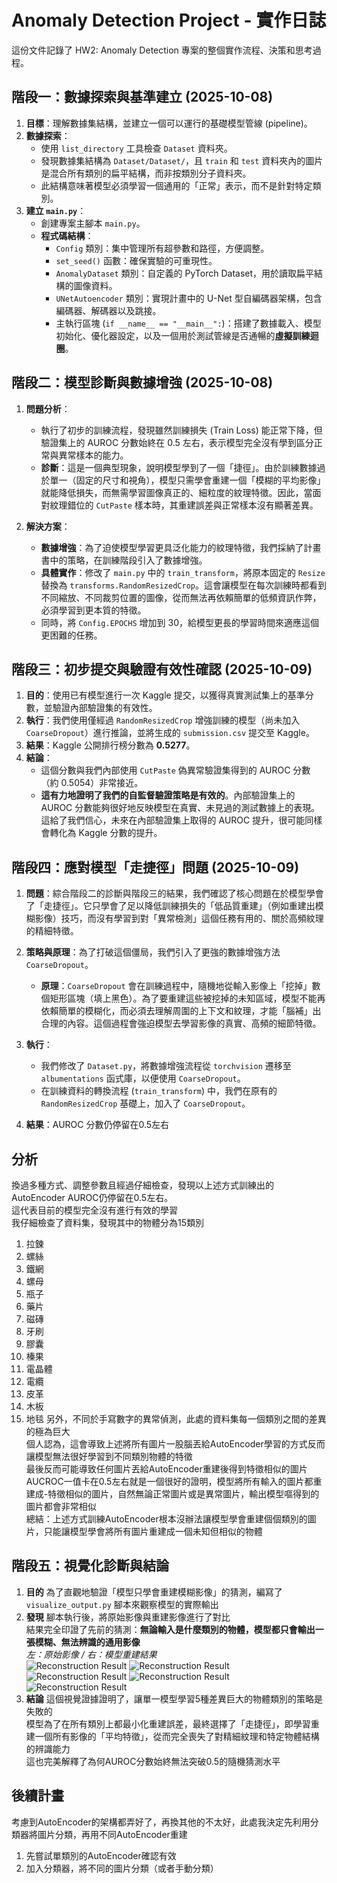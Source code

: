 # Anomaly Detection Project - 實作日誌

這份文件記錄了 HW2: Anomaly Detection 專案的整個實作流程、決策和思考過程。

## 階段一：數據探索與基準建立 (2025-10-08)

1.  **目標**：理解數據集結構，並建立一個可以運行的基礎模型管線 (pipeline)。
2.  **數據探索**：
    *   使用 `list_directory` 工具檢查 `Dataset` 資料夾。
    *   發現數據集結構為 `Dataset/Dataset/`，且 `train` 和 `test` 資料夾內的圖片是混合所有類別的扁平結構，而非按類別分子資料夾。
    *   此結構意味著模型必須學習一個通用的「正常」表示，而不是針對特定類別。
3.  **建立 `main.py`**：
    *   創建專案主腳本 `main.py`。
    *   **程式碼結構**：
        *   `Config` 類別：集中管理所有超參數和路徑，方便調整。
        *   `set_seed()` 函數：確保實驗的可重現性。
        *   `AnomalyDataset` 類別：自定義的 PyTorch Dataset，用於讀取扁平結構的圖像資料。
        *   `UNetAutoencoder` 類別：實現計畫中的 U-Net 型自編碼器架構，包含編碼器、解碼器以及跳接。
        *   主執行區塊 (`if __name__ == "__main__":`)：搭建了數據載入、模型初始化、優化器設定，以及一個用於測試管線是否通暢的**虛擬訓練迴圈**。

## 階段二：模型診斷與數據增強 (2025-10-08)

1.  **問題分析**：
    *   執行了初步的訓練流程，發現雖然訓練損失 (Train Loss) 能正常下降，但驗證集上的 AUROC 分數始終在 0.5 左右，表示模型完全沒有學到區分正常與異常樣本的能力。
    *   **診斷**：這是一個典型現象，說明模型學到了一個「捷徑」。由於訓練數據過於單一（固定的尺寸和視角），模型只需學會重建一個「模糊的平均影像」就能降低損失，而無需學習圖像真正的、細粒度的紋理特徵。因此，當面對紋理錯位的 `CutPaste` 樣本時，其重建誤差與正常樣本沒有顯著差異。

2.  **解決方案**：
    *   **數據增強**：為了迫使模型學習更具泛化能力的紋理特徵，我們採納了計畫書中的策略，在訓練階段引入了數據增強。
    *   **具體實作**：修改了 `main.py` 中的 `train_transform`，將原本固定的 `Resize` 替換為 `transforms.RandomResizedCrop`。這會讓模型在每次訓練時都看到不同縮放、不同裁剪位置的圖像，從而無法再依賴簡單的低頻資訊作弊，必須學習到更本質的特徵。
    *   同時，將 `Config.EPOCHS` 增加到 30，給模型更長的學習時間來適應這個更困難的任務。

## 階段三：初步提交與驗證有效性確認 (2025-10-09)

1.  **目的**：使用已有模型進行一次 Kaggle 提交，以獲得真實測試集上的基準分數，並驗證內部驗證集的有效性。
2.  **執行**：我們使用僅經過 `RandomResizedCrop` 增強訓練的模型（尚未加入 `CoarseDropout`）進行推論，並將生成的 `submission.csv` 提交至 Kaggle。
3.  **結果**：Kaggle 公開排行榜分數為 **0.5277**。
4.  **結論**：
    *   這個分數與我們內部使用 `CutPaste` 偽異常驗證集得到的 AUROC 分數（約 0.5054）非常接近。
    *   **這有力地證明了我們的自監督驗證策略是有效的**。內部驗證集上的 AUROC 分數能夠很好地反映模型在真實、未見過的測試數據上的表現。這給了我們信心，未來在內部驗證集上取得的 AUROC 提升，很可能同樣會轉化為 Kaggle 分數的提升。

## 階段四：應對模型「走捷徑」問題 (2025-10-09)

1.  **問題**：綜合階段二的診斷與階段三的結果，我們確認了核心問題在於模型學會了「走捷徑」。它只學會了足以降低訓練損失的「低品質重建」（例如重建出模糊影像）技巧，而沒有學習到對「異常檢測」這個任務有用的、關於高頻紋理的精細特徵。

2.  **策略與原理**：為了打破這個僵局，我們引入了更強的數據增強方法 `CoarseDropout`。
    *   **原理**：`CoarseDropout` 會在訓練過程中，隨機地從輸入影像上「挖掉」數個矩形區塊（填上黑色）。為了要重建這些被挖掉的未知區域，模型不能再依賴簡單的模糊化，而必須去理解周圍的上下文和紋理，才能「腦補」出合理的內容。這個過程會強迫模型去學習影像的真實、高頻的細節特徵。

3.  **執行**：
    *   我們修改了 `Dataset.py`，將數據增強流程從 `torchvision` 遷移至 `albumentations` 函式庫，以便使用 `CoarseDropout`。
    *   在訓練資料的轉換流程 (`train_transform`) 中，我們在原有的 `RandomResizedCrop` 基礎上，加入了 `CoarseDropout`。

4.  **結果**：AUROC 分數仍停留在0.5左右



## 分析
換過多種方式、調整參數且經過仔細檢查，發現以上述方式訓練出的AutoEncoder AUROC仍停留在0.5左右。  
這代表目前的模型完全沒有進行有效的學習  
我仔細檢查了資料集，發現其中的物體分為15類別 
1. 拉鍊
2. 螺絲
3. 鐵網
4. 螺母
5. 瓶子
6. 藥片
7. 磁磚
8. 牙刷
9. 膠囊
10. 榛果
11. 電晶體
12. 電纜
13. 皮革
14. 木板
15. 地毯
另外，不同於手寫數字的異常偵測，此處的資料集每一個類別之間的差異的極為巨大  
個人認為，這會導致上述將所有圖片一股腦丟給AutoEncoder學習的方式反而讓模型無法很好學習到不同類別物體的特徵  
最後反而可能導致任何圖片丟給AutoEncoder重建後得到特徵相似的圖片  
AUCROC一值卡在0.5左右就是一個很好的證明，模型將所有輸入的圖片都重建成-特徵相似的圖片，自然無論正常圖片或是異常圖片，輸出模型嘔得到的圖片都會非常相似  
總結：上述方式訓練AutoEncoder根本沒辦法讓模型學會重建個個類別的圖片，只能讓模型學會將所有圖片重建成一個未知但相似的物體



## 階段五：視覺化診斷與結論 
1.  **目的**
    為了直觀地驗證「模型只學會重建模糊影像」的猜測，編寫了 `visualize_output.py` 腳本來觀察模型的實際輸出  
2.  **發現**
    腳本執行後，將原始影像與重建影像進行了對比  
    結果完全印證了先前的猜測：**無論輸入是什麼類別的物體，模型都只會輸出一張模糊、無法辨識的通用影像**  
    *左：原始影像 / 右：模型重建結果*  
    ![Reconstruction Result](reconstruction_results/compare_222.png)
    ![Reconstruction Result](reconstruction_results/compare_154.png)
    ![Reconstruction Result](reconstruction_results/compare_587.png)
    ![Reconstruction Result](reconstruction_results/compare_924.png)
    ![Reconstruction Result](reconstruction_results/compare_1175.png)
3.  **結論**
    這個視覺證據證明了，讓單一模型學習5種差異巨大的物體類別的策略是失敗的  
    模型為了在所有類別上都最小化重建誤差，最終選擇了「走捷徑」，即學習重建一個所有影像的「平均特徵」，從而完全喪失了對精細紋理和特定物體結構的辨識能力  
    這也完美解釋了為何AUROC分數始終無法突破0.5的隨機猜測水平  

## 後續計畫
考慮到AutoEncoder的架構都弄好了，再換其他的不太好，此處我決定先利用分類器將圖片分類，再用不同AutoEncoder重建
1. 先嘗試單類別的AutoEncoder確認有效
2. 加入分類器，將不同的圖片分類（或者手動分類）

